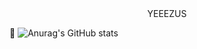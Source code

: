 <div align="center">YEEEZUS</div>

💩
![Anurag's GitHub stats](https://github-readme-stats.vercel.app/api?camtrup=anuraghazra&theme=dark&show_icons=true)
